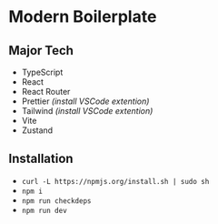 # Modern Boilerplate

## Major Tech

- TypeScript
- React
- React Router
- Prettier _(install VSCode extention)_
- Tailwind _(install VSCode extention)_
- Vite
- Zustand

## Installation

- `curl -L https://npmjs.org/install.sh | sudo sh`
- `npm i`
- `npm run checkdeps`
- `npm run dev`
